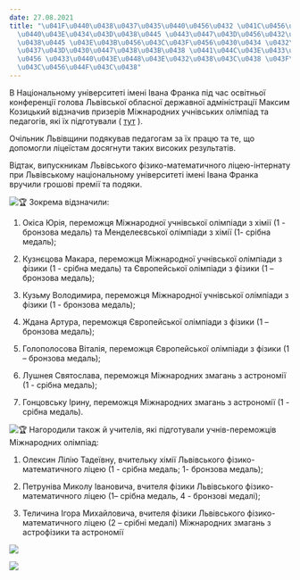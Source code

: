 ```yaml
---
date: 27.08.2021
title: "\u041F\u0440\u0438\u0437\u0435\u0440\u0456\u0432 \u041C\u0456\u0436\u043D\u0430\
  \u0440\u043E\u0434\u043D\u0438\u0445 \u0443\u0447\u043D\u0456\u0432\u0441\u044C\u043A\
  \u0438\u0445 \u043E\u043B\u0456\u043C\u043F\u0456\u0430\u0434 \u0432\u0456\u0434\
  \u0437\u043D\u0430\u0447\u0438\u043B\u0438 \u0441\u044C\u043E\u0433\u043E\u0434\u043D\
  \u0456 \u0433\u0440\u043E\u0448\u043E\u0432\u0438\u043C\u0438 \u043F\u0440\u0435\
  \u043C\u0456\u044F\u043C\u0438"
---
```

В Національному університеті імені Івана Франка під час освітньої конференції голова Львівської обласної державної адміністрації Максим Козицький відзначив призерів Міжнародних учнівських олімпіад та педагогів, які їх підготували (
[тут](https://www.facebook.com/200208880397363/posts/1279102575841316)
).

Очільник Львівщини подякував педагогам за їх працю та те, що допомогли ліцеїстам досягнути таких високих результатів.

Відтак, випускникам Львівського фізико-математичного ліцею-інтернату при Львівському національному університеті імені Івана Франка вручили грошові премії та подяки.

![🏆](https://static.xx.fbcdn.net/images/emoji.php/v9/tbe/1/16/1f3c6.png)
Зокрема відзначили:

1. Окіса Юрія, переможця Міжнародної учнівської олімпіади з хімії (1 - бронзова медаль) та Менделеєвської олімпіади з хімії (1- срібна медаль);

2. Кузнєцова Макара, переможця Міжнародної учнівської олімпіади з фізики (1 - срібна медаль) та Європейської олімпіади з фізики (1 – бронзова медаль);

3. Кузьму Володимира, переможця Міжнародної учнівської олімпіади з фізики (1 - бронзова медаль);

4. Ждана Артура, переможця Європейської олімпіади з фізики (1 – бронзова медаль);

5. Голополосова Віталія, переможця Європейської олімпіади з фізики (1 – бронзова медаль);

6. Лушнея Святослава, переможця Міжнародних змагань з астрономії (1 - срібна медаль);

7. Гонцовську Ірину, переможця Міжнародних змагань з астрономії (1 - срібна медаль).

![🏆](https://static.xx.fbcdn.net/images/emoji.php/v9/tbe/1/16/1f3c6.png)
Нагородили також й учителів, які підготували учнів-переможців Міжнародних олімпіад:

1. Олексин Лілію Тадеївну, вчительку хімії Львівського фізико-математичного ліцею (1 - срібна медаль; 1- бронзова медаль);

2. Петруніва Миколу Івановича, вчителя фізики Львівського фізико-математичного ліцею (1– срібна медаль, 4 - бронзові медалі);

3. Теличина Ігора Михайловича, вчителя фізики Львівського фізико-математичного ліцею (2 – срібні медалі) Міжнародних змагань з астрофізики та астрономії

![](/files/призерів-міжнародних-ol5.jpg)

![](/files/призерів-міжнародних-ol2.jpg)